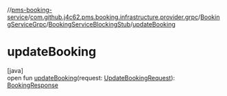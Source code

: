 //[pms-booking-service](../../../../index.md)/[com.github.j4c62.pms.booking.infrastructure.provider.grpc](../../index.md)/[BookingServiceGrpc](../index.md)/[BookingServiceBlockingStub](index.md)/[updateBooking](update-booking.md)

# updateBooking

[java]\
open fun [updateBooking](update-booking.md)(request: [UpdateBookingRequest](../../-update-booking-request/index.md)): [BookingResponse](../../-booking-response/index.md)